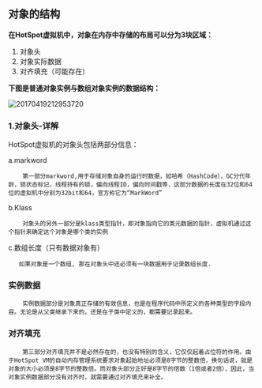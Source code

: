 ## 对象的结构

**在HotSpot虚拟机中，对象在内存中存储的布局可以分为3块区域：**

1. 对象头
2. 对象实际数据
3. 对齐填充（可能存在）

**下图是普通对象实例与数组对象实例的数据结构：**

![20170419212953720](D:\work_doc\20170419212953720.png)

### 1.对象头-详解

HotSpot虚拟机的对象头包括两部分信息：

a.markword

```
    第一部分markword,用于存储对象自身的运行时数据，如哈希（HashCode），GC分代年龄，锁状态标记，线程持有的锁，偏向线程ID，偏向时间戳等，这部分数据的长度在32位和64位的虚拟机中分别为32bit和64，官方称它为“MarkWord”
```

b.Klass

```
    对象头的另外一部分是klass类型指针，即对象指向它的类元数据的指针，虚拟机通过这个指针来确定这个对象是哪个类的实例
```

c.数组长度（只有数据对象有）

```
   如果对象是一个数组, 那在对象头中还必须有一块数据用于记录数组长度.
```

### 实例数据

```
    实例数据部分是对象真正存储的有效信息，也是在程序代码中所定义的各种类型的字段内容。无论是从父类继承下来的，还是在子类中定义的，都需要记录起来。
```

### 对齐填充

```
    第三部分对齐填充并不是必然存在的，也没有特别的含义，它仅仅起着占位符的作用。由于HotSpot VM的自动内存管理系统要求对象起始地址必须是8字节的整数倍，换句话说，就是对象的大小必须是8字节的整数倍。而对象头部分正好是8字节的倍数（1倍或者2倍），因此，当对象实例数据部分没有对齐时，就需要通过对齐填充来补全。
```

